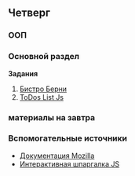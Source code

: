 ## Четверг

### ООП
### Основной раздел

**Задания**
1. [Бистро Берни](../../../../algorithms-and-oo-checkpoint-challenge)
2. [ToDos List Js](../../../../to-do-list-JS)

### материалы на завтра 



### Вспомогательные источники

- [Документация Mozilla](https://developer.mozilla.org/ru/docs/Web/JavaScript)
- [Интерактивная шпаргалка JS](https://htmlcheatsheet.com/js)
